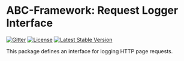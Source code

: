 # ABC-Framework: Request Logger Interface

[![Gitter](https://badges.gitter.im/SetBased/php-abc.svg)](https://gitter.im/SetBased/php-abc?utm_source=badge&utm_medium=badge&utm_campaign=pr-badge)
[![License](https://poser.pugx.org/setbased/abc-request-logger/license)](https://packagist.org/packages/setbased/abc-request-logger)
[![Latest Stable Version](https://poser.pugx.org/setbased/abc-request-logger/v/stable)](https://packagist.org/packages/setbased/abc-request-logger)

This package defines an interface for logging HTTP page requests.
